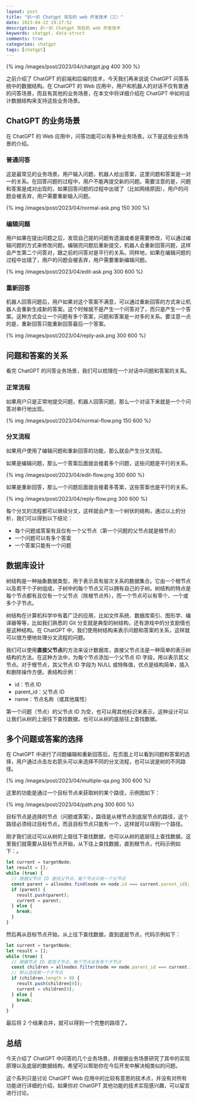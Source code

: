 ```yaml
---
layout: post
title: "扒一扒 Chatgpt 背后的 web 开发技术（三）"
date: 2023-04-22 19:27:52
description: 扒一扒 Chatgpt 背后的 web 开发技术
keywords: chatgpt, data-struct
comments: true
categories: chatgpt
tags: [chatgpt]
---
```


{% img /images/post/2023/04/chatgpt.jpg 400 300 %}

之前介绍了 ChatGPT 的前端和后端的技术，今天我们再来说说 ChatGPT 问答系统中的数据结构。在 ChatGPT 的 Web 应用中，用户和机器人的对话不仅有普通的问答场景，而且有其他的业务场景，在本文中将详细介绍在 ChatGPT 中如何设计数据结构来支持这些业务场景。

<!--more-->

## ChatGPT 的业务场景

在 ChatGPT 的 Web 应用中，问答功能可以有多种业务场景。以下是这些业务场景的介绍。

### 普通问答

这是最常见的业务场景，用户输入问题，机器人给出答案，这里问题和答案是一对一的关系。在回答问题的过程中，用户不能再提交新的问题。需要注意的是，问题和答案是成对出现的，如果回答问题的过程中出错了（比如网络原因），用户的问题会被丢弃，用户需要重新输入问题。

{% img /images/post/2023/04/normal-ask.png 150 300 %}

### 编辑问题

用户如果在提出问题之后，发现自己提的问题有遗漏或者是需要修改，可以通过编辑问题的方式来修改问题。编辑完问题后重新提交，机器人会重新回答问题，这样会产生第二个问答对，跟之前的问答对是平行的关系。同样地，如果在编辑问题的过程中出错了，用户的问题会被丢弃，用户需要重新编辑问题。

{% img /images/post/2023/04/edit-ask.png 300 600 %}

### 重新回答

机器人回答问题后，用户如果对这个答案不满意，可以通过重新回答的方式来让机器人会重新生成新的答案。这个时候就不是产生一个问答对了，而只是产生一个答案。这种方式会让一个问题有多个答案，问题和答案是一对多的关系。要注意一点的是，重新回答只能重新回答最后一个答案。

{% img /images/post/2023/04/reply-ask.png 300 600 %}

## 问题和答案的关系

看完 ChatGPT 的问答业务场景，我们可以梳理在一个对话中问题和答案的关系。

### 正常流程

如果用户只是正常地提交问题，机器人回答问题，那么一个对话下来就是一个个问答对串行地出现。

{% img /images/post/2023/04/normal-flow.png 150 600 %}

### 分叉流程

如果用户使用了编辑问题和重新回答的功能，那么就会产生分叉流程。

如果是编辑问题，那么一个答案后面就会接着多个问题，这些问题是平行的关系。

{% img /images/post/2023/04/edit-flow.png 300 600 %}

如果是重新回答，那么一个问题后面就会接着多答案，这些答案也是平行的关系。

{% img /images/post/2023/04/reply-flow.png 300 600 %}

每个分叉的流程都可以继续分叉，这样就会产生一个树状的结构，通过以上的分析，我们可以得到以下结论：

* 每个问题或答案有且仅有一个父节点（第一个问题的父节点就是根节点）
* 一个问题可以有多个答案
* 一个答案只能有一个问题

## 数据库设计

树结构是一种抽象数据类型，用于表示具有层次关系的数据集合。它由一个根节点以及若干个子树组成，子树中的每个节点又可以拥有自己的子树。树结构的特点是每个节点都有且仅有一个父节点（除根节点外），而一个节点可以有零个、一个或多个子节点。

树结构在计算机科学中有着广泛的应用，比如文件系统、数据库索引、图形学、编译器等等，比如我们熟悉的 Git 分支就是典型的树结构，还有游戏中的分支剧情也是这种结构。在 ChatGPT 中，我们使用树结构来表示问题和答案的关系，这样就可以很方便地处理分叉流程的问题。

我们可以使用**直接父节点**的方法来设计数据库，直接父节点法是一种简单的表示树结构的方法。在这种方法中，为每个节点添加一个父节点 ID 字段，用以表示其父节点。对于根节点，其父节点 ID 字段为 NULL 或特殊值，优点是结构简单，插入和删除操作方便。表结构示例：

* id：节点 ID
* parent_id：父节点 ID
* name：节点名称（或其他属性）

第一个问题（节点）的父节点 ID 为空，也可以用其他标识来表示，这种设计可以让我们从树的上层往下查找数据，也可以从树的底层往上查找数据。

## 多个问题或答案的选择

在 ChatGPT 中进行了问题编辑和重新回答后，在页面上可以看到问题和答案的选择，用户通过点击左右箭头可以来选择不同的分叉流程，也可以说是树的不同路径。

{% img /images/post/2023/04/multiple-qa.png 300 600 %}

这里的功能是通过一个目标节点来获取树的某个路径，示例图如下：

{% img /images/post/2023/04/path.png 300 600 %}

目标节点是选择的节点（问题或答案），路径是从根节点到底层节点的路径，这个路径必须经过目标节点，而且目标节点只能有一个，这样就可以得到一个路径。

刚才我们说过可以从树的上层往下查找数据，也可以从树的底层往上查找数据，这里我们就需要从目标节点开始，从下往上查找数据，直到根节点，代码示例如下：。

```js
let current = targetNode;
let result = [];
while (true) {
  // 根据父节点 ID 查找父节点，每个节点只有一个父节点
  const parent = allnodes.find(node => node.id === current.parent_id);
  if (parent) {
    result.push(parent);
    current = parent;
  } else {
    break;
  }
}
```

然后再从目标节点开始，从上往下查找数据，直到底层节点，代码示例如下：

```js
let current = targetNode;
let result = [];
while (true) {
  // 根据节点 ID 查找子节点，每个节点会有多个子节点
  const children = allnodes.filter(node => node.parent_id === current.id);
  // 默认选择第一个子节点
  if (children.length > 0) {
    result.push(children[0]);
    current = children[0];
  } else {
    break;
  }
}
```

最后将 2 个结果合并，就可以得到一个完整的路径了。

## 总结

今天介绍了 ChatGPT 中问答的几个业务场景，并根据业务场景研究了其中的实现原理以及底层的数据结构，希望可以帮助你在今后开发中解决相类似的问题。

这个系列只是讨论 ChatGPT Web 应用中的比较有意思的技术点，并没有对所有功能进行详细的介绍，如果你对 ChatGPT 其他功能的技术实现感兴趣，可以留言进行讨论。